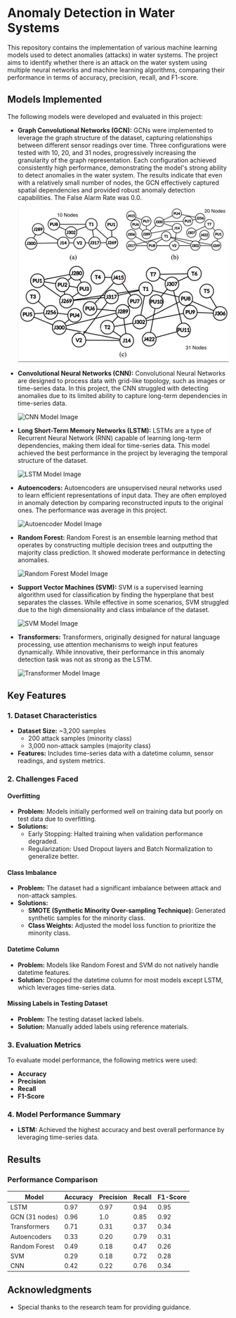 # Anomaly Detection in Water Systems

This repository contains the implementation of various machine learning models used to detect anomalies (attacks) in water systems. The project aims to identify whether there is an attack on the water system using multiple neural networks and machine learning algorithms, comparing their performance in terms of accuracy, precision, recall, and F1-score. 

## Models Implemented
The following models were developed and evaluated in this project:

- **Graph Convolutional Networks (GCN):**
  GCNs were implemented to leverage the graph structure of the dataset, capturing relationships between different sensor readings over time. Three configurations were tested with 10, 20, and 31 nodes, progressively increasing the granularity of the graph representation. Each configuration achieved consistently high performance, demonstrating the model's strong ability to detect anomalies in the water system. The results indicate that even with a relatively small number of nodes, the GCN effectively captured spatial dependencies and provided robust anomaly detection capabilities. The False Alarm Rate was 0.0.
  
  ![GNN Model Image](https://github.com/nour29110/Water-System-Anomaly-Detection/blob/main/Images/GNN.png)
  
- **Convolutional Neural Networks (CNN):**
  Convolutional Neural Networks are designed to process data with grid-like topology, such as images or time-series data. In this project, the CNN struggled with detecting anomalies due to its limited ability to capture long-term dependencies in time-series data.

  ![CNN Model Image](https://github.com/nour29110/Water-System-Anomaly-Detection-/blob/main/Images/CNN.png)

- **Long Short-Term Memory Networks (LSTM):**
  LSTMs are a type of Recurrent Neural Network (RNN) capable of learning long-term dependencies, making them ideal for time-series data. This model achieved the best performance in the project by leveraging the temporal structure of the dataset.

  <img src="https://github.com/nour29110/Water-System-Anomaly-Detection-/blob/main/Images/LSTM.png" alt="LSTM Model Image" width="500" height="300">
  
- **Autoencoders:**
  Autoencoders are unsupervised neural networks used to learn efficient representations of input data. They are often employed in anomaly detection by comparing reconstructed inputs to the original ones. The performance was average in this project.

  <img src="https://github.com/nour29110/Water-System-Anomaly-Detection-/blob/main/Images/Autoencoders.png" alt="Autoencoder Model Image" width="550" height="350">

- **Random Forest:**
  Random Forest is an ensemble learning method that operates by constructing multiple decision trees and outputting the majority class prediction. It showed moderate performance in detecting anomalies.

  ![Random Forest Model Image](https://github.com/nour29110/Water-System-Anomaly-Detection-/blob/main/Images/RandomForest.png)

- **Support Vector Machines (SVM):**
  SVM is a supervised learning algorithm used for classification by finding the hyperplane that best separates the classes. While effective in some scenarios, SVM struggled due to the high dimensionality and class imbalance of the dataset.

  ![SVM Model Image](https://github.com/nour29110/Water-System-Anomaly-Detection-/blob/main/Images/SVM.png)

- **Transformers:**
  Transformers, originally designed for natural language processing, use attention mechanisms to weigh input features dynamically. While innovative, their performance in this anomaly detection task was not as strong as the LSTM.

  <img src="https://github.com/nour29110/Water-System-Anomaly-Detection-/blob/main/Images/Transformers.png" alt="Transformer Model Image" width="400" height="550">

## Key Features
### 1. Dataset Characteristics
- **Dataset Size:** ~3,200 samples
  - 200 attack samples (minority class)
  - 3,000 non-attack samples (majority class)
- **Features:** Includes time-series data with a datetime column, sensor readings, and system metrics.

### 2. Challenges Faced
#### Overfitting
- **Problem:** Models initially performed well on training data but poorly on test data due to overfitting.
- **Solutions:**
  - Early Stopping: Halted training when validation performance degraded.
  - Regularization: Used Dropout layers and Batch Normalization to generalize better.

#### Class Imbalance
- **Problem:** The dataset had a significant imbalance between attack and non-attack samples.
- **Solutions:**
  - **SMOTE (Synthetic Minority Over-sampling Technique):** Generated synthetic samples for the minority class.
  - **Class Weights:** Adjusted the model loss function to prioritize the minority class.

#### Datetime Column
- **Problem:** Models like Random Forest and SVM do not natively handle datetime features.
- **Solution:** Dropped the datetime column for most models except LSTM, which leverages time-series data.

#### Missing Labels in Testing Dataset
- **Problem:** The testing dataset lacked labels.
- **Solution:** Manually added labels using reference materials.

### 3. Evaluation Metrics
To evaluate model performance, the following metrics were used:
- **Accuracy**
- **Precision**
- **Recall**
- **F1-Score**

### 4. Model Performance Summary
- **LSTM:** Achieved the highest accuracy and best overall performance by leveraging time-series data.

## Results
### Performance Comparison
| Model          | Accuracy | Precision | Recall | F1-Score |
|----------------|----------|-----------|--------|----------|
| LSTM           | 0.97  | 0.97      | 0.94   | 0.95     |
| GCN (31 nodes) | 0.96  | 1.0       | 0.85   | 0.92
| Transformers   | 0.71     | 0.31      | 0.37   | 0.34     |
| Autoencoders   | 0.33  | 0.20   | 0.79| 0.31  |
| Random Forest  | 0.49  | 0.18   | 0.47| 0.26  |
| SVM            | 0.29      | 0.18       | 0.72    | 0.28      |
| CNN            | 0.42   | 0.22    | 0.76 | 0.34   |

## Acknowledgments
- Special thanks to the research team for providing guidance.
